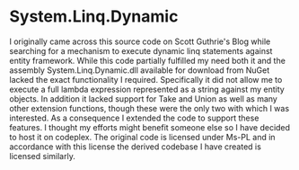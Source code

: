 # System.Linq.Dynamic

I originally came across this source code on Scott Guthrie's Blog while searching for a mechanism to execute dynamic linq statements against entity framework. While this code partially fulfilled my need both it and the assembly System.Linq.Dynamic.dll available for download from NuGet lacked the exact functionality I required. Specifically it did not allow me to execute a full lambda expression represented as a string against my entity objects. In addition it lacked support for Take and Union as well as many other extension functions, though these were the only two with which I was interested. As a consequence I extended the code to support these features. I thought my efforts might benefit someone else so I have decided to host it on codeplex. The original code is licensed under Ms-PL and in accordance with this license the derived codebase I have created is licensed similarly.
